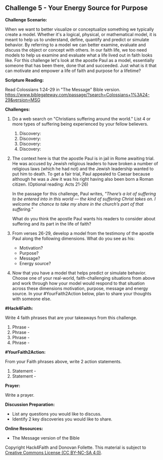 ## **Challenge 5 - Your Energy Source for Purpose**


**Challenge Scenario:**

When we want to better visualize or conceptualize something we typically create a model. Whether it's a logical, physical, or mathematical model, it is meant to help us to understand, define, quantify and predict or simulate behavior. By referring to a model we can better examine, evaluate and discuss the object or concept with others. In our faith life, we too need models to help us examine and evaluate what a life lived out in faith looks like. For this challenge let's look at the apostle Paul as a model, essentially someone that has been there, done that and succeeded.  Just what is it that can motivate and empower a life of faith and purpose for a lifetime?

**Scripture Reading:**

Read Colossians 1:24-29 in "The Message" Bible version. https://www.biblegateway.com/passage/?search=Colossians+1%3A24-29&version=MSG 

**Challenges:**
1. Do a web search on "Christians suffering around the world." List 4 or more types of suffering being experienced by your fellow believers. 
    1. Discovery:
    1. Discovery:
    1. Discovery:
    1. Discovery: 

1. The context here is that the apostle Paul is in jail in Rome awaiting trial. He was accused by Jewish religious leaders to have broken a number of religious laws (which he had not) and the Jewish leadership wanted to put him to death. To get a fair trial, Paul appealed to Caesar because although he was a Jew it was his right having also been born a Roman citizen. (Optional reading: Acts 21-26)

    In the passage for this challenge, Paul writes, *"There’s a lot of suffering to be entered into in this world — the kind of suffering Christ takes on. I welcome the chance to take my share in the church’s part of that suffering."*

    What do you think the apostle Paul wants his readers to consider about suffering and its part in the life of faith?

1. From verses 26-29, develop a model from the testimony of the apostle Paul along the following dimensions. What do you see as his:
    - Motivation?
    - Purpose?
    - Message?
    - Energy source? 

1. Now that you have a model that helps predict or simulate behavior. Choose one of your real-world, faith-challenging situations from above and work through how your model would respond to that situation across these dimensions motivation, purpose, message and energy source. In your #YourFaith2Action below, plan to share your thoughts with someone else. 

**#Hack4Faith:**

Write 4 faith phrases that are your takeaways from this challenge.
1. Phrase - 
1. Phrase - 
1. Phrase - 
1. Phrase - 

**#YourFaith2Action:**

From your Faith phrases above, write 2 action statements.
1. Statement - 
1. Statement - 

**Prayer:**

Write a prayer.

**Discussion Preparation:**
- List any questions you would like to discuss.
- Identify 2 key discoveries you would like to share.

**Online Resources:**
- The Message version of the Bible

Copyright Hack4Faith and Donovan Follette. This material is subject to [Creative Commons License (CC BY-NC-SA 4.0)](https://creativecommons.org/licenses/by-nc-sa/4.0/).



